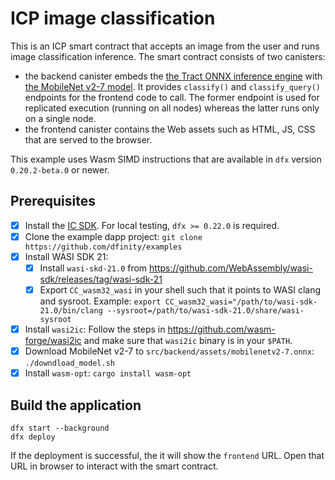 # ICP image classification

This is an ICP smart contract that accepts an image from the user and runs image classification inference.
The smart contract consists of two canisters:

- the backend canister embeds the [the Tract ONNX inference engine](https://github.com/sonos/tract) with [the MobileNet v2-7 model](https://github.com/onnx/models/tree/main/validated/vision/classification/mobilenet).
  It provides `classify()` and `classify_query()` endpoints for the frontend code to call.
  The former endpoint is used for replicated execution (running on all nodes) whereas the latter runs only on a single node.
- the frontend canister contains the Web assets such as HTML, JS, CSS that are served to the browser.

This example uses Wasm SIMD instructions that are available in `dfx` version `0.20.2-beta.0` or newer.

## Prerequisites

- [x] Install the [IC
  SDK](https://internetcomputer.org/docs/current/developer-docs/getting-started/install). For local testing, `dfx >= 0.22.0` is required.
- [x] Clone the example dapp project: `git clone https://github.com/dfinity/examples`
- [x] Install WASI SDK 21:
  - [x] Install `wasi-skd-21.0` from https://github.com/WebAssembly/wasi-sdk/releases/tag/wasi-sdk-21
  - [x] Export `CC_wasm32_wasi` in your shell such that it points to WASI clang and sysroot. Example: `export CC_wasm32_wasi="/path/to/wasi-sdk-21.0/bin/clang --sysroot=/path/to/wasi-sdk-21.0/share/wasi-sysroot`
- [x] Install `wasi2ic`: Follow the steps in https://github.com/wasm-forge/wasi2ic and make sure that `wasi2ic` binary is in your `$PATH`.
- [x] Download MobileNet v2-7 to `src/backend/assets/mobilenetv2-7.onnx`: `./downdload_model.sh`
- [x] Install `wasm-opt`: `cargo install wasm-opt`

## Build the application

```
dfx start --background
dfx deploy
```

If the deployment is successful, the it will show the `frontend` URL.
Open that URL in browser to interact with the smart contract.
